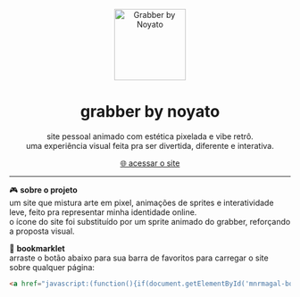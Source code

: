 <p align="center">
  <img src="https://i.ibb.co/4hPJnzP/grabber-by-noyato-final-60fps.gif" width="128px" alt="Grabber by Noyato"/>
</p>

<h1 align="center">grabber by noyato</h1>

<p align="center">
  site pessoal animado com estética pixelada e vibe retrô.<br/>
  uma experiência visual feita pra ser divertida, diferente e interativa.
</p>

<p align="center">
  <a href="https://mnrmagal.github.io" target="_blank">🌐 acessar o site</a>
</p>

---

🎮 **sobre o projeto**  
um site que mistura arte em pixel, animações de sprites e interatividade leve, feito pra representar minha identidade online.  
o ícone do site foi substituído por um sprite animado do grabber, reforçando a proposta visual.

🔖 **bookmarklet**  
arraste o botão abaixo para sua barra de favoritos para carregar o site sobre qualquer página:

```html
<a href="javascript:(function(){if(document.getElementById('mnrmagal-bookmarklet-iframe')){alert('O site já está carregado acima.');return;}var iframe=document.createElement('iframe');iframe.id='mnrmagal-bookmarklet-iframe';iframe.src='https://mnrmagal.github.io';iframe.style.position='fixed';iframe.style.top='0';iframe.style.left='0';iframe.style.width='100%';iframe.style.height='100%';iframe.style.border='none';iframe.style.zIndex='9999999';iframe.style.backgroundColor='white';var btnClose=document.createElement('button');btnClose.textContent='✕ Fechar';btnClose.id='mnrmagal-bookmarklet-close-btn';btnClose.style.position='fixed';btnClose.style.top='10px';btnClose.style.right='10px';btnClose.style.padding='10px 15px';btnClose.style.fontSize='16px';btnClose.style.zIndex='10000000';btnClose.style.cursor='pointer';btnClose.style.backgroundColor='rgba(0,0,0,0.7)';btnClose.style.color='white';btnClose.style.border='none';btnClose.style.borderRadius='5px';btnClose.style.boxShadow='0 2px 5px rgba(0,0,0,0.3)';btnClose.onclick=function(){iframe.remove();btnClose.remove();};document.body.appendChild(iframe);document.body.appendChild(btnClose);})();">🧲 abrir com grabber</a>
